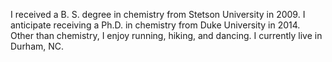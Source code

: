 I received a B. S. degree in chemistry from Stetson University in 2009.
I anticipate receiving a Ph.D. in chemistry from Duke University in 2014.
Other than chemistry, I enjoy running, hiking, and dancing.
I currently live in Durham, NC.
